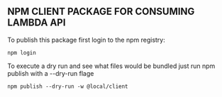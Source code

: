 ## NPM CLIENT PACKAGE FOR CONSUMING LAMBDA API

To publish this package first login to the npm registry:

```terminal
npm login
```

To execute a dry run and see what files would be bundled just run npm publish with a --dry-run flage

```terminal
npm publish --dry-run -w @local/client
```
